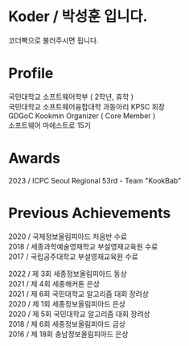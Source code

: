 # Koder / 박성훈 입니다.
코더빡으로 불러주시면 됩니다.

# Profile
국민대학교 소프트웨어학부 ( 2학년, 휴학 )  
국민대학교 소프트웨어융합대학 과동아리 KPSC 회장  
GDGoC Kookmin Organizer ( Core Member )  
소프트웨어 마에스트로 15기  

# Awards
2023 / ICPC Seoul Regional 53rd - Team "KookBab"  

# Previous Achievements
2020 / 국제정보올림피아드 처음반 수료  
2018 / 세종과학예술영재학교 부설영재교육원 수료  
2017 / 국립공주대학교 부설영재교육원 수료  

2022 / 제 3회 세종정보올림피아드 동상  
2021 / 제 4회 세종해커톤 은상  
2021 / 제 6회 국민대학교 알고리즘 대회 장려상  
2020 / 제 1회 세종정보올림피아드 은상  
2020 / 제 5회 국민대학교 알고리즘 대회 장려상  
2018 / 제 6회 세종정보올림피아드 금상  
2016 / 제 18회 충남정보올림피아드 은상  
